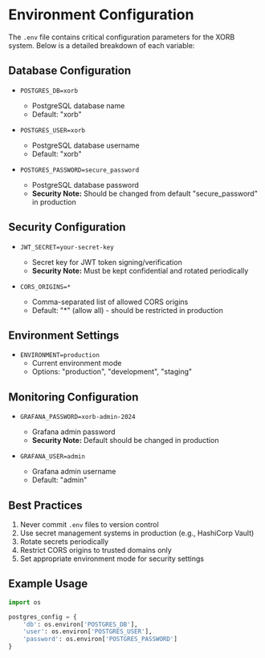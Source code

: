 # Environment Configuration

The `.env` file contains critical configuration parameters for the XORB system. Below is a detailed breakdown of each variable:

##  Database Configuration
- `POSTGRES_DB=xorb`
  - PostgreSQL database name
  - Default: "xorb"

- `POSTGRES_USER=xorb`
  - PostgreSQL database username
  - Default: "xorb"

- `POSTGRES_PASSWORD=secure_password`
  - PostgreSQL database password
  - **Security Note:** Should be changed from default "secure_password" in production

##  Security Configuration
- `JWT_SECRET=your-secret-key`
  - Secret key for JWT token signing/verification
  - **Security Note:** Must be kept confidential and rotated periodically

- `CORS_ORIGINS=*`
  - Comma-separated list of allowed CORS origins
  - Default: "*" (allow all) - should be restricted in production

##  Environment Settings
- `ENVIRONMENT=production`
  - Current environment mode
  - Options: "production", "development", "staging"

##  Monitoring Configuration
- `GRAFANA_PASSWORD=xorb-admin-2024`
  - Grafana admin password
  - **Security Note:** Default should be changed in production

- `GRAFANA_USER=admin`
  - Grafana admin username
  - Default: "admin"

##  Best Practices
1. Never commit `.env` files to version control
2. Use secret management systems in production (e.g., HashiCorp Vault)
3. Rotate secrets periodically
4. Restrict CORS origins to trusted domains only
5. Set appropriate environment mode for security settings

##  Example Usage
```python
import os

postgres_config = {
    'db': os.environ['POSTGRES_DB'],
    'user': os.environ['POSTGRES_USER'],
    'password': os.environ['POSTGRES_PASSWORD']
}
```